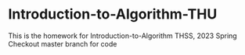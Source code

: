 # Introduction-to-Algorithm-THU
This is the homework for Introduction-to-Algorithm THSS, 2023 Spring
Checkout master branch for code
